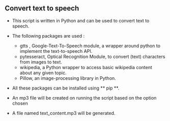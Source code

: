 ## Convert text to speech

- This script is written in Python and can be used to convert text to speech.
- The following packages are used :
  - gtts , Google-Text-To-Speech module, a wrapper around python to implement the text-to-speech API.
  - pytesseract, Optical Recognition Module, to convert (text) characters from images to text.
  - wikipedia, a Python wrapper to access basic wikipedia content about any given topic.
  - Pillow, an image-processing library in Python.
- All these packages can be installed using ** pip **.
- An mp3 file will be created on running the script based on the option chosen

- A file named text_content.mp3 will be generated.
